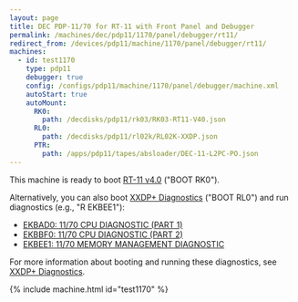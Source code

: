 ```yaml
---
layout: page
title: DEC PDP-11/70 for RT-11 with Front Panel and Debugger
permalink: /machines/dec/pdp11/1170/panel/debugger/rt11/
redirect_from: /devices/pdp11/machine/1170/panel/debugger/rt11/
machines:
  - id: test1170
    type: pdp11
    debugger: true
    config: /configs/pdp11/machine/1170/panel/debugger/machine.xml
    autoStart: true
    autoMount:
      RK0:
        path: /decdisks/pdp11/rk03/RK03-RT11-V40.json
      RL0:
        path: /decdisks/pdp11/rl02k/RL02K-XXDP.json
      PTR:
        path: /apps/pdp11/tapes/absloader/DEC-11-L2PC-PO.json
---
```


This machine is ready to boot [RT-11 v4.0](/disks/dec/rk03/rtl11v4/) ("BOOT RK0").

Alternatively, you can also boot [XXDP+ Diagnostics](/disks/dec/rl02k/xxdp/) ("BOOT RL0") and run
diagnostics (e.g., "R EKBEE1"):

- [EKBAD0: 11/70 CPU DIAGNOSTIC (PART 1)](/disks/dec/rl02k/xxdp/ekbad0/)
- [EKBBF0: 11/70 CPU DIAGNOSTIC (PART 2)](/disks/dec/rl02k/xxdp/ekbbf0/)
- [EKBEE1: 11/70 MEMORY MANAGEMENT DIAGNOSTIC](/disks/dec/rl02k/xxdp/ekbee1/)

For more information about booting and running these diagnostics, see [XXDP+ Diagnostics](/disks/dec/rl02k/xxdp/).

{% include machine.html id="test1170" %}
